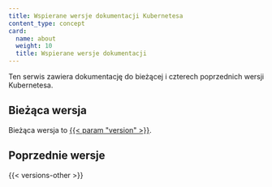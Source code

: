 ```yaml
---
title: Wspierane wersje dokumentacji Kubernetesa
content_type: concept
card:
  name: about
  weight: 10
  title: Wspierane wersje dokumentacji
---
```


<!-- overview -->

Ten serwis zawiera dokumentację do bieżącej i czterech poprzednich wersji Kubernetesa.



<!-- body -->

## Bieżąca wersja

Bieżąca wersja to
[{{< param "version" >}}](/).

## Poprzednie wersje

{{< versions-other >}}


